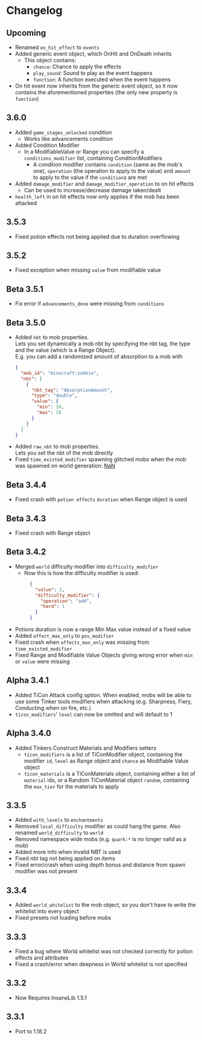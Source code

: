 # Changelog

## Upcoming
* Renamed `on_hit_effect` to `events`
* Added generic event object, which OnHit and OnDeath inherits
  * This object contains: 
    * `chance`: Chance to apply the effects
    * `play_sound`: Sound to play as the event happens
    * `function`: A function executed when the event happens
* On hit event now inherits from the generic event object, so it now contains the aforementioned properties (the only new property is `function`)

## 3.6.0
* Added `game_stages_unlocked` condition
  * Works like advancements condition
* Added Condition Modifier
  * In a ModifiableValue or Range you can specify a `conditions_modifier` list, containing ConditionModifiers
    * A condition modifier contains `condition` (same as the mob's one), `operation` (the operation to apply to the value) and `amount` to apply to the value if the `condition`s are met
* Added `damage_modifier` and `damage_modifier_operation` to on hit effects
  * Can be used to increase/decrease damage taken/dealt
* `health_left` in on hit effects now only applies if the mob has been attacked

## 3.5.3
* Fixed potion effects not being applied due to duration overflowing

## 3.5.2
* Fixed exception when missing `value` from modifiable value

## Beta 3.5.1
* Fix error if `advancements_done` were missing from `conditions`

## Beta 3.5.0
* Added `nbt` to mob properties.  
  Lets you set dynamically a mob nbt by specifying the nbt tag, the type and the value (which is a Range Object).  
  E.g. you can add a randomized amount of absorption to a mob with
    ```json
    {
      "mob_id": "minecraft:zombie",
      "nbt": [
        {
          "nbt_tag": "AbsorptionAmount",
          "type": "double",
          "value": {
            "min": 10,
            "max": 20
          }
        }
      ]
    }
    ```
* Added `raw_nbt` to mob properties.  
  Lets you set the nbt of the mob directly
* Fixed `time_existed_modifier` spawning glitched mobs when the mob was spawned on world generation: [NaN](https://youtu.be/Z3utiqgtFGo) 

## Beta 3.4.4
* Fixed crash with `potion effects` `duration` when Range object is used

## Beta 3.4.3
* Fixed crash with Range object

## Beta 3.4.2
* Merged `world` difficulty modifier into `difficulty_modifier`
  * Now this is how the difficulty modifier is used:  
    ```json
      {
        "value": 2,
        "difficulty_modifier": {
          "operation": "add",
          "hard": 1
        }   
      }
    ```
* Potions duration is now a range Min Max value instead of a fixed value
* Added `affect_max_only` to `pos_modifier`
* Fixed crash when `affects_max_only` was missing from `time_existed_modifier`
* Fixed Range and Modifiable Value Objects giving wrong error when `min` or `value` were missing

## Alpha 3.4.1
* Added TiCon Attack config option. When enabled, mobs will be able to use some Tinker tools modifiers when attacking (e.g. Sharpness, Fiery, Conducting when on fire, etc.)
* `ticon_modifiers`' `level` can now be omitted and will default to 1

## Alpha 3.4.0
* Added Tinkers Construct Materials and Modifiers setters
    * `ticon_modifiers` is a list of TiConModifier object, containing the modifier `id`, `level` as Range object and `chance` as Modifiable Value object
    * `ticon_materials` is a TiConMaterials object, containing either a list of `material` ids, or a Random TiConMaterial object `random`, containing the `max_tier` for the materials to apply 

## 3.3.5
* Added `with_levels` to `enchantments`
* Removed `local_difficulty` modifier as could hang the game. Also renamed `world_difficulty` to `world`
* Removed namespace wide mobs (e.g. `quark:*` is no longer valid as a mob)
* Added more info when invalid NBT is used
* Fixed nbt tag not being applied on items
* Fixed error/crash when using depth bonus and distance from spawn modifier was not present

## 3.3.4
* Added `world_whitelist` to the mob object, so you don't have to write the whitelist into every object
* Fixed presets not loading before mobs

## 3.3.3
* Fixed a bug where World whitelist was not checked correctly for potion effects and attributes
* Fixed a crash/error when deepness in World whitelist is not specified

## 3.3.2
* Now Requires InsaneLib 1.5.1

## 3.3.1
* Port to 1.18.2